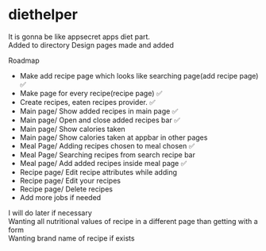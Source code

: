 # diethelper
  
It is gonna be like appsecret apps diet part.  
Added to directory
Design pages made and added


Roadmap

- Make add recipe page which looks like searching page(add recipe page)  ✅  
- Make page for every recipe(recipe page)  ✅  
- Create recipes, eaten recipes provider.  ✅  
- Main page/ Show added recipes in main page  ✅  
- Main page/ Open and close added recipes bar  ✅  
- Main page/ Show calories taken  
- Main page/ Show calories taken at appbar in other pages  
- Meal Page/ Adding recipes chosen to meal chosen  ✅  
- Meal Page/ Searching recipes from search recipe bar  
- Meal page/ Add added recipes inside meal page  ✅  
- Recipe page/ Edit recipe attributes while adding  
- Recipe page/ Edit your recipes  
- Recipe page/ Delete recipes  
- Add more jobs if needed  


I will do later if necessary  
Wanting all nutritional values of recipe in a different page than getting with a form  
Wanting brand name of recipe if exists  
